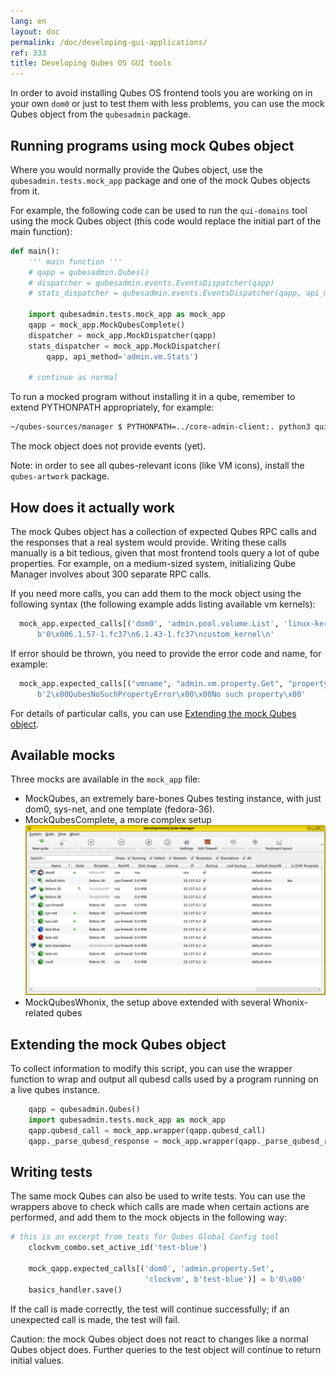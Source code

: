 ```yaml
---
lang: en
layout: doc
permalink: /doc/developing-gui-applications/
ref: 333
title: Developing Qubes OS GUI tools
---
```


In order to avoid installing Qubes OS frontend tools you are working on in your own `dom0` or just to test them with less problems, you can use the mock Qubes object from the `qubesadmin` package.

## Running programs using mock Qubes object

Where you would normally provide the Qubes object, use the `qubesadmin.tests.mock_app` package and one of the mock Qubes objects from it.

For example, the following code can be used to run the `qui-domains` tool using the mock Qubes object (this code would replace the initial part of the main function):

```python
def main():
    ''' main function '''
    # qapp = qubesadmin.Qubes()
    # dispatcher = qubesadmin.events.EventsDispatcher(qapp)
    # stats_dispatcher = qubesadmin.events.EventsDispatcher(qapp, api_method='admin.vm.Stats')

    import qubesadmin.tests.mock_app as mock_app
    qapp = mock_app.MockQubesComplete()
    dispatcher = mock_app.MockDispatcher(qapp)
    stats_dispatcher = mock_app.MockDispatcher(
        qapp, api_method='admin.vm.Stats')

    # continue as normal
```

To run a mocked program without installing it in a qube, remember to extend PYTHONPATH appropriately, for example:

```bash
~/qubes-sources/manager $ PYTHONPATH=../core-admin-client:. python3 qui/tray/domains.py
```

The mock object does not provide events (yet).

Note: in order to see all qubes-relevant icons (like VM icons), install the `qubes-artwork` package.

## How does it actually work

The mock Qubes object has a collection of expected Qubes RPC calls and the responses that a real system would provide. Writing these calls manually is a bit tedious, given that most frontend tools query a lot of qube properties. For example, on a medium-sized system, initializing Qube Manager involves about 300 separate RPC calls.

If you need more calls, you can add them to the mock object using the following syntax (the following example adds listing available vm kernels):

```python
  mock_app.expected_calls[('dom0', 'admin.pool.volume.List', 'linux-kernel', None)] = \
      b'0\x006.1.57-1.fc37\n6.1.43-1.fc37\ncustom_kernel\n'

```

If error should be thrown, you need to provide the error code and name, for example:

```python
  mock_app.expected_calls[("vmname", "admin.vm.property.Get", "property_name", None)] = \
      b'2\x00QubesNoSuchPropertyError\x00\x00No such property\x00'
```

For details of particular calls, you can use [Extending the mock Qubes object](#extending-the-mock-qubes-object).


## Available mocks

Three mocks are available in the `mock_app` file:

* MockQubes, an extremely bare-bones Qubes testing instance, with just dom0, sys-net, and one template (fedora-36).
* MockQubesComplete, a more complex setup [![Qubes Manager running MockQubesComplete](/attachment/doc/doc-mock-app-ex1.png)](/attachment/doc/doc-mock-app-ex1.png)
* MockQubesWhonix, the setup above extended with several Whonix-related qubes


## Extending the mock Qubes object

To collect information to modify this script, you can use the wrapper function to wrap and output all qubesd calls used by a program running on a live qubes instance.

```python
    qapp = qubesadmin.Qubes()
    import qubesadmin.tests.mock_app as mock_app
    qapp.qubesd_call = mock_app.wrapper(qapp.qubesd_call)
    qapp._parse_qubesd_response = mock_app.wrapper(qapp._parse_qubesd_response)
```

## Writing tests

The same mock Qubes can also be used to write tests. You can use the wrappers above to check which calls are made when certain actions are performed, and add them to the mock objects in the following way:

```python
# this is an excerpt from tests for Qubes Global Config tool
    clockvm_combo.set_active_id('test-blue')

    mock_qapp.expected_calls[('dom0', 'admin.property.Set',
                              'clockvm', b'test-blue')] = b'0\x00'
    basics_handler.save()

```

If the call is made correctly, the test will continue successfully; if an unexpected call is made, the test will fail.

Caution: the mock Qubes object does not react to changes like a normal Qubes object does. Further queries to the test object will continue to return initial values.

